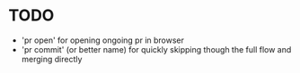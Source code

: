 # TODO
- 'pr open' for opening ongoing pr in browser
- 'pr commit' (or better name) for quickly skipping though the full flow and merging directly
